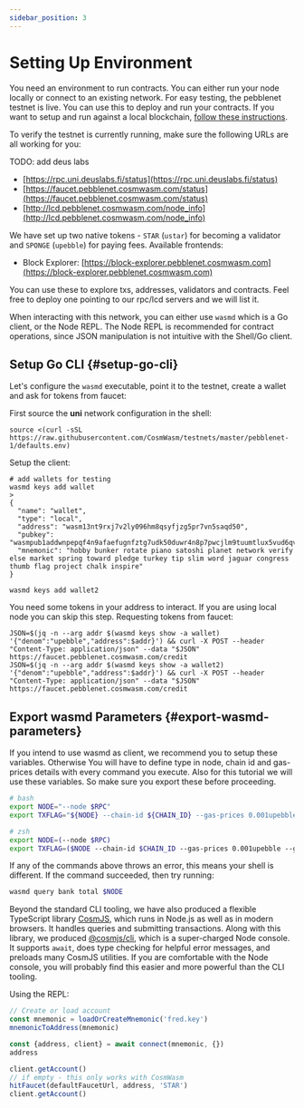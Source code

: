 ```yaml
---
sidebar_position: 3
---
```


# Setting Up Environment

You need an environment to run contracts. You can either run your node locally or connect to an existing network. For easy testing, the pebblenet testnet is live. You can use this to deploy and run your contracts. If you want to setup and run against a local blockchain, [follow these instructions](#run-local-node-optional).

To verify the testnet is currently running, make sure the following URLs are all working for you:

TODO: add deus labs
- [https://rpc.uni.deuslabs.fi/status](https://rpc.uni.deuslabs.fi/status)
- [https://faucet.pebblenet.cosmwasm.com/status](https://faucet.pebblenet.cosmwasm.com/status)
- [http://lcd.pebblenet.cosmwasm.com/node_info](http://lcd.pebblenet.cosmwasm.com/node_info)

We have set up two native tokens - `STAR` (`ustar`) for becoming a validator and `SPONGE` (`upebble`) for paying fees. Available frontends:

- Block Explorer: [https://block-explorer.pebblenet.cosmwasm.com](https://block-explorer.pebblenet.cosmwasm.com)

You can use these to explore txs, addresses, validators and contracts. Feel free to deploy one pointing to our rpc/lcd servers and we will list it.

When interacting with this network, you can either use `wasmd` which is a Go client, or the Node REPL. The Node REPL is recommended for contract operations, since JSON manipulation is not intuitive with the Shell/Go client.

## Setup Go CLI {#setup-go-cli}

Let's configure the `wasmd` executable, point it to the testnet, create a wallet and ask for tokens from faucet:

First source the **uni** network configuration in the shell:

```shell
source <(curl -sSL https://raw.githubusercontent.com/CosmWasm/testnets/master/pebblenet-1/defaults.env)
```

Setup the client:

```shell
# add wallets for testing
wasmd keys add wallet
>
{
  "name": "wallet",
  "type": "local",
  "address": "wasm13nt9rxj7v2ly096hm8qsyfjzg5pr7vn5saqd50",
  "pubkey": "wasmpub1addwnpepqf4n9afaefugnfztg7udk50duwr4n8p7pwcjlm9tuumtlux5vud6qvfgp9g",
  "mnemonic": "hobby bunker rotate piano satoshi planet network verify else market spring toward pledge turkey tip slim word jaguar congress thumb flag project chalk inspire"
}

wasmd keys add wallet2
```

You need some tokens in your address to interact. If you are using local node you can skip this step. Requesting tokens
from faucet:

```shell
JSON=$(jq -n --arg addr $(wasmd keys show -a wallet) '{"denom":"upebble","address":$addr}') && curl -X POST --header "Content-Type: application/json" --data "$JSON" https://faucet.pebblenet.cosmwasm.com/credit
JSON=$(jq -n --arg addr $(wasmd keys show -a wallet2) '{"denom":"upebble","address":$addr}') && curl -X POST --header
"Content-Type: application/json" --data "$JSON" https://faucet.pebblenet.cosmwasm.com/credit
```

## Export wasmd Parameters {#export-wasmd-parameters}

If you intend to use wasmd as client, we recommend you to setup these variables. Otherwise You will have to define type
in node, chain id and gas-prices details with every command you execute. Also for this tutorial we will use these
variables. So make sure you export these before proceeding.

```bash
# bash
export NODE="--node $RPC"
export TXFLAG="${NODE} --chain-id ${CHAIN_ID} --gas-prices 0.001upebble --gas auto --gas-adjustment 1.3"

# zsh
export NODE=(--node $RPC)
export TXFLAG=($NODE --chain-id $CHAIN_ID --gas-prices 0.001upebble --gas auto --gas-adjustment 1.3)
```

If any of the commands above throws an error, this means your shell is different. If the command succeeded, then try running:

```bash
wasmd query bank total $NODE
```

Beyond the standard CLI tooling, we have also produced a flexible TypeScript library [CosmJS](https://github.com/CosmWasm/cosmjs), which runs in Node.js as well as in modern browsers. It handles queries and submitting transactions. Along with this library, we produced [@cosmjs/cli](https://www.npmjs.com/package/@cosmjs/cli), which is a super-charged Node console. It supports `await`, does type checking for helpful error messages, and preloads many CosmJS utilities. If you are comfortable with the Node console, you will probably find this easier and more powerful than the CLI tooling.

Using the REPL:

```js
// Create or load account
const mnemonic = loadOrCreateMnemonic('fred.key')
mnemonicToAddress(mnemonic)

const {address, client} = await connect(mnemonic, {})
address

client.getAccount()
// if empty - this only works with CosmWasm
hitFaucet(defaultFaucetUrl, address, 'STAR')
client.getAccount()
```
